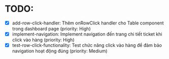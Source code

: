 # TODO:

- [x] add-row-click-handler: Thêm onRowClick handler cho Table component trong dashboard page (priority: High)
- [x] implement-navigation: Implement navigation đến trang chi tiết ticket khi click vào hàng (priority: High)
- [x] test-row-click-functionality: Test chức năng click vào hàng để đảm bảo navigation hoạt động đúng (priority: Medium)
